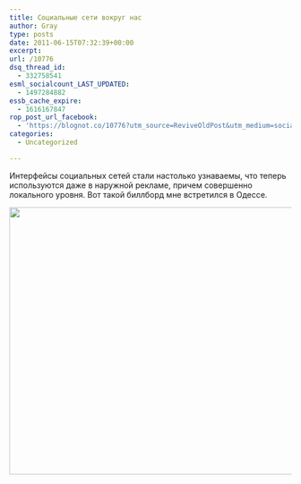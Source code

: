 ```yaml
---
title: Социальные сети вокруг нас
author: Gray
type: posts
date: 2011-06-15T07:32:39+00:00
excerpt:
url: /10776
dsq_thread_id:
  - 332758541
esml_socialcount_LAST_UPDATED:
  - 1497284882
essb_cache_expire:
  - 1616167847
rop_post_url_facebook:
  - 'https://blognot.co/10776?utm_source=ReviveOldPost&utm_medium=social&utm_campaign=ReviveOldPost'
categories:
  - Uncategorized

---
```








Интерфейсы социальных сетей стали настолько узнаваемы, что теперь используются даже в наружной рекламе, причем совершенно локального уровня. Вот такой биллборд мне встретился в Одессе.

<img src="https://i2.wp.com/searchenginesblog.s3.amazonaws.com/ads%20001.jpg?resize=640%2C478" alt="" width="640" height="478" data-recalc-dims="1" />